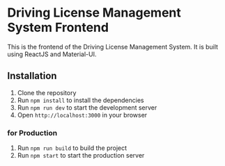 # Driving License Management System Frontend

This is the frontend of the Driving License Management System. It is built using ReactJS and Material-UI.

## Installation

1. Clone the repository
2. Run `npm install` to install the dependencies
3. Run `npm run dev` to start the development server
4. Open `http://localhost:3000` in your browser

### for Production

1. Run `npm run build` to build the project
2. Run `npm start` to start the production server